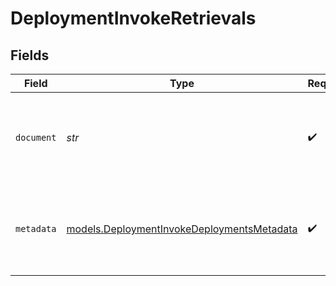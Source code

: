 # DeploymentInvokeRetrievals


## Fields

| Field                                                                                          | Type                                                                                           | Required                                                                                       | Description                                                                                    |
| ---------------------------------------------------------------------------------------------- | ---------------------------------------------------------------------------------------------- | ---------------------------------------------------------------------------------------------- | ---------------------------------------------------------------------------------------------- |
| `document`                                                                                     | *str*                                                                                          | :heavy_check_mark:                                                                             | Content of the retrieved chunk from the knowledge base                                         |
| `metadata`                                                                                     | [models.DeploymentInvokeDeploymentsMetadata](../models/deploymentinvokedeploymentsmetadata.md) | :heavy_check_mark:                                                                             | Metadata of the retrieved chunk from the knowledge base                                        |